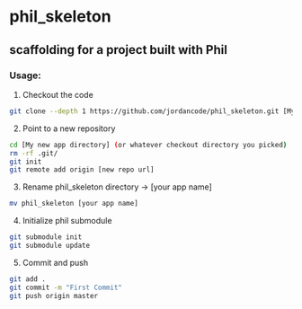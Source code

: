 # phil_skeleton
## scaffolding for a project built with Phil

### Usage:

1. Checkout the code
```bash
git clone --depth 1 https://github.com/jordancode/phil_skeleton.git [My new app directory]
```

2. Point to a new repository
```bash
cd [My new app directory] (or whatever checkout directory you picked)
rm -rf .git/
git init
git remote add origin [new repo url]
```

3. Rename phil_skeleton directory -> [your app name]
```bash
mv phil_skeleton [your app name]
```

4. Initialize phil submodule
```bash
git submodule init
git submodule update
```
5. Commit and push
```bash
git add .
git commit -m "First Commit"
git push origin master
```
